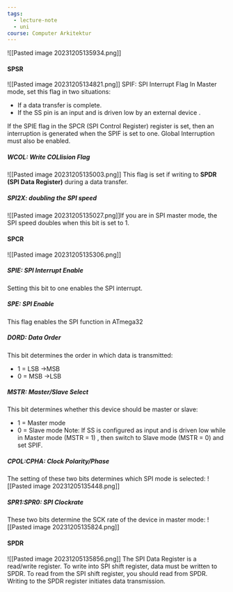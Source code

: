 ```yaml
---
tags:
  - lecture-note
  - uni
course: Computer Arkitektur
---
```

![[Pasted image 20231205135934.png]]
#### SPSR
![[Pasted image 20231205134821.png]]
SPIF: SPI Interrupt Flag
In Master mode, set this flag in two situations:
* If a data transfer is complete.
* If the SS pin is an input and is driven low by an external device .

If the SPIE flag in the SPCR (SPI Control Register) register is set, then an interruption is generated when the SPIF is set to one. Global
Interruption must also be enabled.

##### WCOL: Write COLlision Flag
![[Pasted image 20231205135003.png]]
This flag is set if writing to **SPDR (SPI Data Register)** during a data transfer.

##### SPI2X: doubling the SPI speed
![[Pasted image 20231205135027.png]]If you are in SPI master mode, the SPI speed doubles when this bit is set to 1.
#### SPCR
![[Pasted image 20231205135306.png]]
##### SPIE: SPI Interrupt Enable
Setting this bit to one enables the SPI interrupt.

##### SPE: SPI Enable
This flag enables the SPI function in ATmega32

##### DORD: Data Order
This bit determines the order in which data is transmitted:
* 1 = LSB →MSB
* 0 = MSB →LSB

##### MSTR: Master/Slave Select
This bit determines whether this device should be master or slave:
* 1 = Master mode
* 0 = Slave mode
Note: If SS is configured as input and is driven low while in Master mode
(MSTR = 1) , then switch to Slave mode (MSTR = 0) and set SPIF.

##### CPOL:CPHA: Clock Polarity/Phase
The setting of these two bits determines which SPI mode is selected:
![[Pasted image 20231205135448.png]]

##### SPR1:SPR0: SPI Clockrate
These two bits determine the SCK rate of the device in master mode:
![[Pasted image 20231205135824.png]]


#### SPDR
![[Pasted image 20231205135856.png]]
The SPI Data Register is a read/write register. To write into SPI shift register,
data must be written to SPDR. To read from the SPI shift register, you should read from SPDR.
Writing to the SPDR register initiates data transmission.
